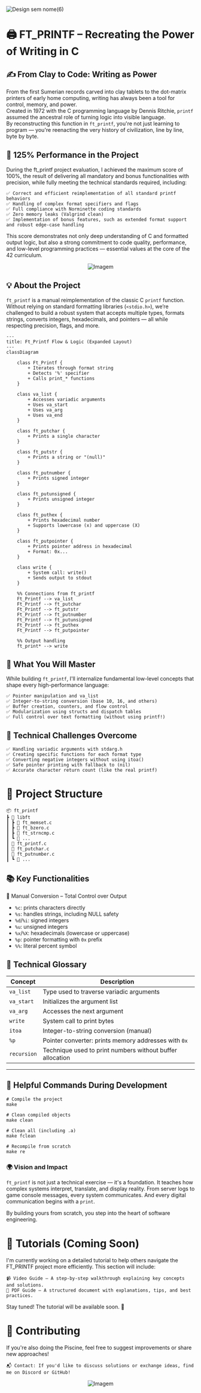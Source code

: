 ![Design sem nome(6)](https://github.com/user-attachments/assets/87775e05-7e9b-4b2a-abe8-9f39b58bd63c)

# 🖨️ FT_PRINTF – Recreating the Power of Writing in C

## ✍️ From Clay to Code: Writing as Power  
From the first Sumerian records carved into clay tablets to the dot-matrix printers of early home computing, writing has always been a tool for control, memory, and power.  
Created in 1972 with the C programming language by Dennis Ritchie, `printf` assumed the ancestral role of turning logic into visible language.  
By reconstructing this function in `ft_printf`, you're not just learning to program — you're reenacting the very history of civilization, line by line, byte by byte.

## 🏅 125% Performance in the Project

During the ft_printf project evaluation, I achieved the maximum score of 100%, the result of delivering all mandatory and bonus functionalities with precision, while fully meeting the technical standards required, including:

    ✅ Correct and efficient reimplementation of all standard printf behaviors
    ✅ Handling of complex format specifiers and flags
    ✅ Full compliance with Norminette coding standards
    ✅ Zero memory leaks (Valgrind clean)
    ✅ Implementation of bonus features, such as extended format support and robust edge-case handling

This score demonstrates not only deep understanding of C and formatted output logic, but also a strong commitment to code quality, performance, and low-level programming practices — essential values at the core of the 42 curriculum.

<p align="center">
  <img src="https://github.com/user-attachments/assets/f3a5d881-f36f-440e-bd37-9d618c395e44" alt="Imagem" />
</p>

## 💡 About the Project

`ft_printf` is a manual reimplementation of the classic C `printf` function. Without relying on standard formatting libraries (`<stdio.h>`), we’re challenged to build a robust system that accepts multiple types, formats strings, converts integers, hexadecimals, and pointers — all while respecting precision, flags, and more.


```mermaid
---
title: Ft_Printf Flow & Logic (Expanded Layout)
---
classDiagram

    class Ft_Printf {
        + Iterates through format string  
        + Detects '%' specifier  
        + Calls print_* functions  
    }

    class va_list {
        + Accesses variadic arguments  
        + Uses va_start  
        + Uses va_arg  
        + Uses va_end  
    }

    class ft_putchar {
        + Prints a single character  
    }

    class ft_putstr {
        + Prints a string or "(null)"  
    }

    class ft_putnumber {
        + Prints signed integer  
    }

    class ft_putunsigned {
        + Prints unsigned integer  
    }

    class ft_puthex {
        + Prints hexadecimal number  
        + Supports lowercase (x) and uppercase (X)  
    }

    class ft_putpointer {
        + Prints pointer address in hexadecimal  
        + Format: 0x...  
    }

    class write {
        + System call: write()  
        + Sends output to stdout  
    }

    %% Connections from ft_printf
    Ft_Printf --> va_list
    Ft_Printf --> ft_putchar
    Ft_Printf --> ft_putstr
    Ft_Printf --> ft_putnumber
    Ft_Printf --> ft_putunsigned
    Ft_Printf --> ft_puthex
    Ft_Printf --> ft_putpointer

    %% Output handling
    ft_print* --> write

```

## 🧠 What You Will Master

While building `ft_printf`, I'll internalize fundamental low-level concepts that shape every high-performance language:

    ✅ Pointer manipulation and va_list
    ✅ Integer-to-string conversion (base 10, 16, and others)
    ✅ Buffer creation, counters, and flow control
    ✅ Modularization using structs and dispatch tables
    ✅ Full control over text formatting (without using printf!)

## 🚀 Technical Challenges Overcome

    ✅ Handling variadic arguments with stdarg.h
    ✅ Creating specific functions for each format type
    ✅ Converting negative integers without using itoa()
    ✅ Safe pointer printing with fallback to (nil)
    ✅ Accurate character return count (like the real printf)

# 📁 Project Structure
    📦 ft_printf  
    ┣ 📂 libft 
    ┃ ┣ 📜 ft_memset.c
    ┃ ┣ 📜 ft_bzero.c  
    ┃ ┣ 📜 ft_strncmp.c  
    ┃ ┗ 📜 ...
    ┃ 📜 ft_printf.c  
    ┃ 📜 ft_putchar.c  
    ┃ 📜 ft_putnumber.c  
    ┃ ┗ 📜 ...

## 📚 Key Functionalities

🔹 Manual Conversion – Total Control over Output

- `%c`: prints characters directly
- `%s`: handles strings, including NULL safety
- `%d`/`%i`: signed integers
- `%u`: unsigned integers
- `%x`/`%X`: hexadecimals (lowercase or uppercase)
- `%p`: pointer formatting with `0x` prefix
- `%%`: literal percent symbol

## 📖 Technical Glossary

| Concept            | Description |
|--------------------|-------------|
| `va_list`          | Type used to traverse variadic arguments |
| `va_start`         | Initializes the argument list |
| `va_arg`           | Accesses the next argument |
| `write`            | System call to print bytes |
| `itoa`             | Integer-to-string conversion (manual) |
| `%p`               | Pointer converter: prints memory addresses with `0x` |
| `recursion`        | Technique used to print numbers without buffer allocation |

---

## 🧠 Helpful Commands During Development

```
# Compile the project
make

# Clean compiled objects
make clean

# Clean all (including .a)
make fclean

# Recompile from scratch
make re
```

### 🌍 Vision and Impact

`ft_printf` is not just a technical exercise — it's a foundation. It teaches how complex systems interpret, translate, and display reality. From server logs to game console messages, every system communicates. And every digital communication begins with a `print`.

By building yours from scratch, you step into the heart of software engineering.

# 🚧 Tutorials (Coming Soon)

I'm currently working on a detailed tutorial to help others navigate the FT_PRINTF project more efficiently. This section will include:

    📹 Video Guide – A step-by-step walkthrough explaining key concepts and solutions.
    📄 PDF Guide – A structured document with explanations, tips, and best practices.

Stay tuned! The tutorial will be available soon. 🚀

# 🤝 Contributing

If you're also doing the Piscine, feel free to suggest improvements or share new approaches!

    📬 Contact: If you'd like to discuss solutions or exchange ideas, find me on Discord or GitHub!

<p align="center">
  <img src="https://github.com/user-attachments/assets/7c2a1d11-750e-499b-b3c4-0e470ed317e3" alt="Imagem" />
</p>


